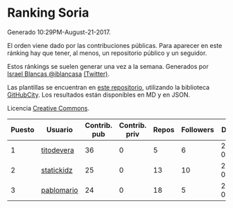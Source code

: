 # Ranking Soria

Generado 10:29PM-August-21-2017.

El orden viene dado por las contribuciones públicas. Para aparecer en este ránking hay que tener, al menos, un repositorio público y un seguidor.

Estos ránkings se suelen generar una vez a la semana. Generados por [Israel Blancas @iblancasa](https://github.com/iblancasa/) [(Twitter)](https://twitter.com/iblancasa).

Las plantillas se encuentran en [este repositorio](https://github.com/iblancasa/GH-Spanish-Ranking), utilizando la biblioteca [GitHubCity](https://github.com/iblancasa/GitHubCity). Los resultados están disponibles en MD y en JSON.

Licencia [Creative Commons](https://creativecommons.org/licenses/by/4.0/).

| Puesto   |  Usuario  | Contrib. pub | Contrib. priv |Repos| Followers | Desde |  Avatar  |
|----------|-----------|--------------|---------------|-----|-----------|-------|----------|
|1|[titodevera](https://github.com/titodevera)|36|0|5|6|2015-03-19|![titodevera](https://avatars1.githubusercontent.com/u/11556124)|
|2|[statickidz](https://github.com/statickidz)|25|0|13|10|2014-06-14|![statickidz](https://avatars1.githubusercontent.com/u/7888227)|
|3|[pablomario](https://github.com/pablomario)|24|0|18|5|2013-05-18|![pablomario](https://avatars1.githubusercontent.com/u/4464094)|
